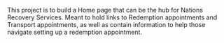 This project is to build a Home page that can be the hub for Nations Recovery Services. 
Meant to hold links to Redemption appointments and Transport appointments, as well as contain information to help those navigate setting up a redemption appointment.
